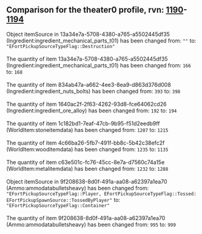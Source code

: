 ## Comparison for the theater0 profile, rvn: [1190](https://github.com/PRO100KatYT/FortniteProfileRevisions/tree/main/profiles/theater0/1190%20theater0.json)-[1194](https://github.com/PRO100KatYT/FortniteProfileRevisions/tree/main/profiles/theater0/1194%20theater0.json)

Object itemSource in 13a34e7a-5708-4380-a765-a5502445df35 (Ingredient:ingredient_mechanical_parts_t01) has been changed from: `""` to: `"EFortPickupSourceTypeFlag::Destruction"`
<br><br>
The quantity of item 13a34e7a-5708-4380-a765-a5502445df35 (Ingredient:ingredient_mechanical_parts_t01) has been changed from: `166` to: `168`
<br><br>
The quantity of item 834ab47a-a662-4ee3-8ea9-d863d376d008 (Ingredient:ingredient_nuts_bolts) has been changed from: `393` to: `398`
<br><br>
The quantity of item 1640ac2f-2f63-4262-93d8-fce64062cd26 (Ingredient:ingredient_ore_alloy) has been changed from: `192` to: `194`
<br><br>
The quantity of item 1c182bd1-7eaf-47cb-9b95-f51d2eedb9ff (WorldItem:stoneitemdata) has been changed from: `1207` to: `1215`
<br><br>
The quantity of item 4c66ba26-5fb7-491f-bb8c-5b42c38efc2f (WorldItem:wooditemdata) has been changed from: `1235` to: `1135`
<br><br>
The quantity of item c63e501c-fc76-45cc-8e7a-d7560c74a15e (WorldItem:metalitemdata) has been changed from: `1232` to: `1288`
<br><br>
Object itemSource in 9f208638-8d0f-491a-aa08-a62397a1ea70 (Ammo:ammodatabulletsheavy) has been changed from: `"EFortPickupSourceTypeFlag::Player, EFortPickupSourceTypeFlag::Tossed: EFortPickupSpawnSource::TossedByPlayer"` to: `"EFortPickupSourceTypeFlag::Container"`
<br><br>
The quantity of item 9f208638-8d0f-491a-aa08-a62397a1ea70 (Ammo:ammodatabulletsheavy) has been changed from: `995` to: `999`
<br><br>
